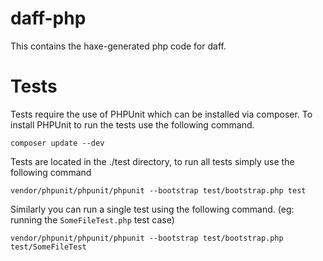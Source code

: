 daff-php
========

This contains the haxe-generated php code for daff.

Tests
=========

Tests require the use of PHPUnit which can be installed via composer. To install PHPUnit to run the tests use the following command.

	composer update --dev

Tests are located in the ./test directory, to run all tests simply use the following command

	vendor/phpunit/phpunit/phpunit --bootstrap test/bootstrap.php test

Similarly you can run a single test using the following command. (eg: running the `SomeFileTest.php` test case)

	vendor/phpunit/phpunit/phpunit --bootstrap test/bootstrap.php test/SomeFileTest
